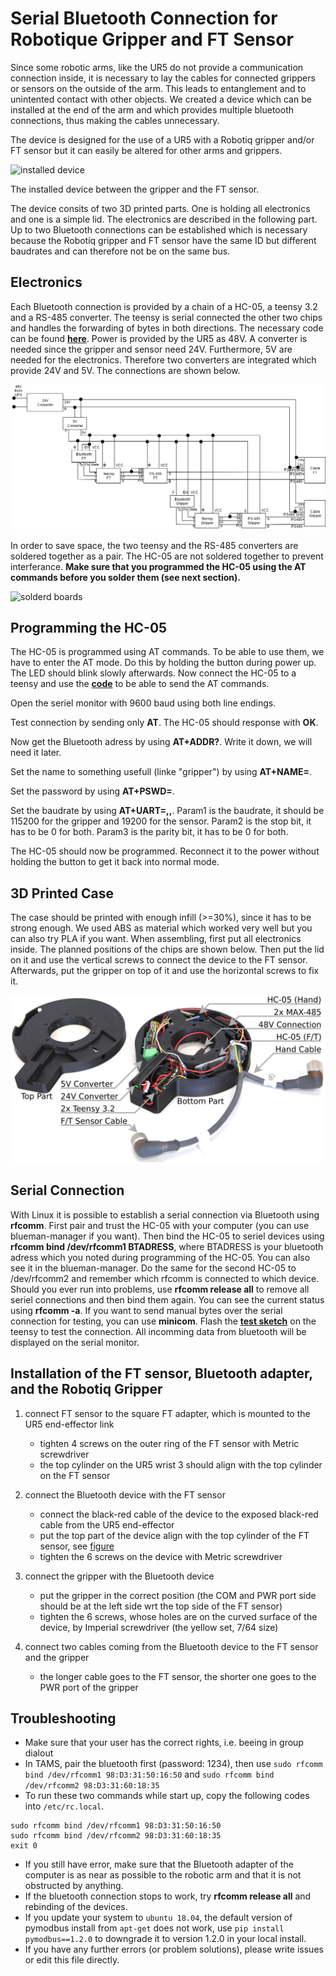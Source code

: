 # Serial Bluetooth Connection for Robotique Gripper and FT Sensor

Since some robotic arms, like the UR5 do not provide a communication connection inside, it is necessary to lay the cables for connected grippers or sensors on the outside of the arm. This leads to entanglement and to unintented contact with other objects. We created a device which can be installed at the end of the arm and which provides multiple bluetooth connections, thus making the cables unnecessary.

The device is designed for the use of a UR5 with a Robotiq gripper and/or FT sensor but it can easily be altered for other arms and grippers.

![installed device](docs/installed_device.png)

The installed device between the gripper and the FT sensor.

The device consits of two 3D printed parts. One is holding all electronics and one is a simple lid. The electronics are described in the following part.
Up to two Bluetooth connections can be established which is necessary because the Robotiq gripper and FT sensor have the same ID but different baudrates and can therefore not be on the same bus.

## Electronics

Each Bluetooth connection is provided by a chain of a HC-05, a teensy 3.2 and a RS-485 converter. The teensy is serial connected the other two chips and handles the forwarding of bytes in both directions. The necessary code can be found [**here**](code).
Power is provided by the UR5 as 48V. A converter is needed since the gripper and sensor need 24V. Furthermore, 5V are needed for the electronics. Therefore two converters are integrated which provide 24V and 5V. The connections are shown below.

![circuit diagram](docs/wiring.png)

In order to save space, the two teensy and the RS-485 converters are soldered together as a pair. The HC-05 are not soldered together to prevent interferance. 
**Make sure that you programmed the HC-05 using the AT commands before you solder them (see next section).**

![solderd boards](docs/soldered.png)

## Programming the HC-05

The HC-05 is programmed using AT commands. To be able to use them, we have to enter the AT mode. Do this by holding the button during power up. The LED should blink slowly afterwards. Now connect the HC-05 to a teensy and use the [**code**](code/at.arduino) to be able to send the AT commands. 

Open the seriel monitor with 9600 baud using both line endings. 

Test connection by sending only **AT**. The HC-05 should response with **OK**.

Now get the Bluetooth adress by using **AT+ADDR?**. Write it down, we will need it later.

Set the name to something usefull (linke "gripper") by using **AT+NAME=<Param>**.

Set the password by using **AT+PSWD=<Param>**.

Set the baudrate by using **AT+UART=<Param>,<Param2>,<Param3>**. Param1 is the baudrate, it should be 115200 for the gripper and 19200 for the sensor. Param2 is the stop bit, it has to be 0 for both. Param3 is the parity bit, it has to be 0 for both.

The HC-05 should now be programmed. Reconnect it to the power without holding the button to get it back into normal mode.

## 3D Printed Case

The case should be printed with enough infill (>=30%), since it has to be strong enough. We used ABS as material which worked very well but you can also try PLA if you want.
When assembling, first put all electronics inside. The planned positions of the chips are shown below. Then put the lid on it and use the vertical screws to connect the device to the FT sensor. Afterwards, put the gripper on top of it and use the horizontal screws to fix it.

![assembyl](docs/open_device.png)

## Serial Connection

With Linux it is possible to establish a serial connection via Bluetooth using **rfcomm**. First pair and trust the HC-05 with your computer (you can use blueman-manager if you want). Then bind the HC-05 to seriel devices using **rfcomm bind /dev/rfcomm1 BTADRESS**, where BTADRESS is your bluetooth adress which you noted during programming of the HC-05. You can also see it in the blueman-manager.
Do the same for the second HC-05 to /dev/rfcomm2 and remember which rfcomm is connected to which device.
Should you ever run into problems, use **rfcomm release all** to remove all seriel connections and then bind them again. You can see the current status using **rfcomm -a**.
If you want to send manual bytes over the serial connection for testing, you can use **minicom**.
Flash the [**test sketch**](code/test.arduino) on the teensy to test the connection. All incomming data from bluetooth will be displayed on the serial monitor.
 
## Installation of the FT sensor, Bluetooth adapter, and the Robotiq Gripper
  
1. connect FT sensor to the square FT adapter, which is mounted to the UR5 end-effector link
   - tighten 4 screws on the outer ring of the FT sensor with Metric screwdriver
   - the top cylinder on the UR5 wrist 3 should align with the top cylinder on the FT sensor

2. connect the Bluetooth device with the FT sensor
   - connect the black-red cable of the device to the exposed black-red cable from the UR5 end-effector
   - put the top part of the device align with the top cylinder of the FT sensor, see [figure](docs/installed_device.png)
   - tighten the 6 screws on the device with Metric screwdriver

3. connect the gripper with the Bluetooth device
   - put the gripper in the correct position (the COM and PWR port side should be at the left side wrt the top side of the FT sensor)
   - tighten the 6 screws, whose holes are on the curved surface of the device, by Imperial screwdriver (the yellow set, 7/64 size)

4. connect two cables coming from the Bluetooth device to the FT sensor and the gripper
   - the longer cable goes to the FT sensor, the shorter one goes to the PWR  port of the gripper
  
## Troubleshooting
- Make sure that your user has the correct rights, i.e. beeing in group dialout
- In TAMS, pair the bluetooth first (password: 1234), then use `sudo rfcomm bind /dev/rfcomm1 98:D3:31:50:16:50` and `sudo rfcomm bind /dev/rfcomm2 98:D3:31:60:18:35`
- To run these two commands while start up, copy the following codes into `/etc/rc.local`.
```
sudo rfcomm bind /dev/rfcomm1 98:D3:31:50:16:50
sudo rfcomm bind /dev/rfcomm2 98:D3:31:60:18:35
exit 0
```
- If you still have error, make sure that the Bluetooth adapter of the computer is as near as possible to the robotic arm and that it is not obstructed by anything.
- If the bluetooth connection stops to work, try **rfcomm release all** and rebinding of the devices.
- If you update your system to `ubuntu 18.04`, the default version of pymodbus install from `apt-get` does not work, use `pip install pymodbus==1.2.0` to downgrade it to version 1.2.0 in your local install.
- If you have any further errors (or problem solutions), please write issues or edit this file directly.
